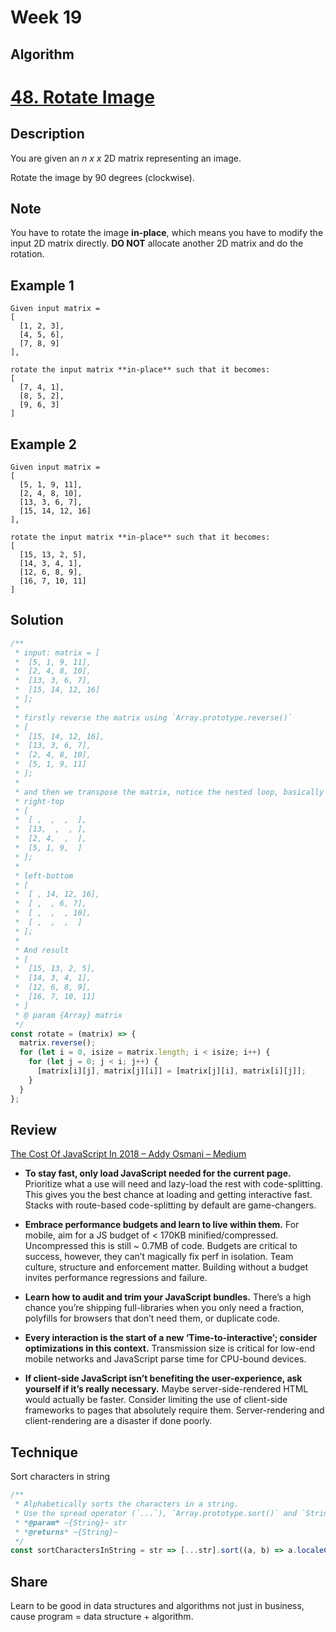 # Week 19

## Algorithm

# [48. Rotate Image](https://leetcode.com/problems/rotate-image/)

## Description

You are given an *n x x* 2D matrix representing an image.

Rotate the image by 90 degrees (clockwise).

## Note

You have to rotate the image **in-place**, which means you have to modify the input 2D matrix directly. **DO NOT** allocate another 2D matrix and do the rotation.

## Example 1

```example
Given input matrix =
[
  [1, 2, 3],
  [4, 5, 6],
  [7, 8, 9]
],

rotate the input matrix **in-place** such that it becomes:
[
  [7, 4, 1],
  [8, 5, 2],
  [9, 6, 3]
]
```

## Example 2

```example
Given input matrix =
[
  [5, 1, 9, 11],
  [2, 4, 8, 10],
  [13, 3, 6, 7],
  [15, 14, 12, 16]
],

rotate the input matrix **in-place** such that it becomes:
[
  [15, 13, 2, 5],
  [14, 3, 4, 1],
  [12, 6, 8, 9],
  [16, 7, 10, 11]
]
```

## Solution

```javascript
/**
 * input: matrix = [
 *  [5, 1, 9, 11],
 *  [2, 4, 8, 10],
 *  [13, 3, 6, 7],
 *  [15, 14, 12, 16]
 * ];
 *
 * firstly reverse the matrix using `Array.prototype.reverse()`
 * [
 *  [15, 14, 12, 16],
 *  [13, 3, 6, 7],
 *  [2, 4, 8, 10],
 *  [5, 1, 9, 11]
 * ];
 *
 * and then we transpose the matrix, notice the nested loop, basically we exchange the two parts:
 * right-top
 * [
 *  [ ,  ,  ,  ],
 *  [13,  ,  , ],
 *  [2, 4,  ,  ],
 *  [5, 1, 9,  ]
 * ];
 *
 * left-bottom
 * [
 *  [ , 14, 12, 16],
 *  [ ,  , 6, 7],
 *  [ ,  ,  , 10],
 *  [ ,  ,  ,  ]
 * ];
 *
 * And result
 * [
 *  [15, 13, 2, 5],
 *  [14, 3, 4, 1],
 *  [12, 6, 8, 9],
 *  [16, 7, 10, 11]
 * ]
 * @ param {Array} matrix
 */
const rotate = (matrix) => {
  matrix.reverse();
  for (let i = 0, isize = matrix.length; i < isize; i++) {
    for (let j = 0; j < i; j++) {
      [matrix[i][j], matrix[j][i]] = [matrix[j][i], matrix[i][j]];
    }
  }
};
```


## Review

[The Cost Of JavaScript In 2018 – Addy Osmani – Medium](https://medium.com/@addyosmani/the-cost-of-javascript-in-2018-7d8950fbb5d4)

- **To stay fast, only load JavaScript needed for the current page.**
Prioritize what a use will need and lazy-load the rest with code-splitting. This gives you the best chance at loading and getting interactive fast. Stacks with route-based code-splitting by default are game-changers.

- **Embrace performance budgets and learn to live within them.**
For mobile, aim for a JS budget of < 170KB minified/compressed. Uncompressed this is still ~ 0.7MB of code. Budgets are critical to success, however, they can’t magically fix perf in isolation. Team culture, structure and enforcement matter. Building without a budget invites performance regressions and failure.

- **Learn how to audit and trim your JavaScript bundles.**
There’s a high chance you’re shipping full-libraries when you only need a fraction, polyfills for browsers that don’t need them, or duplicate code.

- **Every interaction is the start of a new ‘Time-to-interactive’; consider optimizations in this context.**
Transmission size is critical for low-end mobile networks and JavaScript parse time for CPU-bound devices.

- **If client-side JavaScript isn’t benefiting the user-experience, ask yourself if it’s really necessary.**
Maybe server-side-rendered HTML would actually be faster. Consider limiting the use of client-side frameworks to pages that absolutely require them. Server-rendering and client-rendering are a disaster if done poorly.

## Technique

Sort characters in string

```javascript
/**
 * Alphabetically sorts the characters in a string.
 * Use the spread operator (`...`), `Array.prototype.sort()` and `String.localeCompare()` to sort the characters in `str`, recombine using `Array.prototype.join()`.
 * *@param* ~{String}~ str
 * *@returns* ~{String}~
 */
const sortCharactersInString = str => [...str].sort((a, b) => a.localeCompare(b)).join('');
```


## Share

Learn to be good in data structures and algorithms not just in business, cause program = data structure + algorithm.